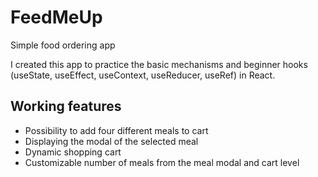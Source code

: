 # FeedMeUp

Simple food ordering app

I created this app to practice the basic mechanisms and beginner hooks (useState, useEffect, useContext, useReducer, useRef) in React.

## Working features

- Possibility to add four different meals to cart
- Displaying the modal of the selected meal
- Dynamic shopping cart
- Customizable number of meals from the meal modal and cart level


